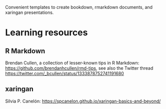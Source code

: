 Convenient templates to create bookdown, rmarkdown documents, and xaringan presentations.  

# Learning resources 

## R Markdown 

Brendan Cullen, a collection of lesser-known tips in R Markdown: https://github.com/brendanhcullen/rmd-tips, see also the Twitter thread https://twitter.com/_bcullen/status/1333878752741191680  

## xaringan

Silvia P. Canelón: https://spcanelon.github.io/xaringan-basics-and-beyond/
